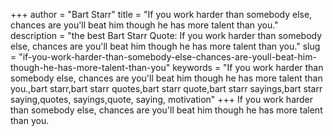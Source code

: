 +++
author = "Bart Starr"
title = "If you work harder than somebody else, chances are you'll beat him though he has more talent than you."
description = "the best Bart Starr Quote: If you work harder than somebody else, chances are you'll beat him though he has more talent than you."
slug = "if-you-work-harder-than-somebody-else-chances-are-youll-beat-him-though-he-has-more-talent-than-you"
keywords = "If you work harder than somebody else, chances are you'll beat him though he has more talent than you.,bart starr,bart starr quotes,bart starr quote,bart starr sayings,bart starr saying,quotes, sayings,quote, saying, motivation"
+++
If you work harder than somebody else, chances are you'll beat him though he has more talent than you.
